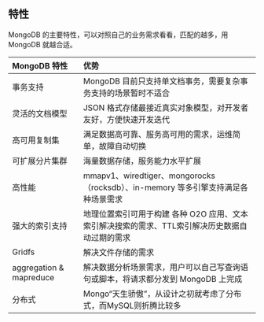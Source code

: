 ## 特性

MongoDB 的主要特性，可以对照自己的业务需求看看，匹配的越多，用 MongoDB 就越合适。

| MongoDB 特性 | 优势 |
| :--- | :--- |
| 事务支持 | MongoDB 目前只支持单文档事务，需要复杂事务支持的场景暂时不适合 |
| 灵活的文档模型 | JSON 格式存储最接近真实对象模型，对开发者友好，方便快速开发迭代 |
| 高可用复制集 | 满足数据高可靠、服务高可用的需求，运维简单，故障自动切换 |
| 可扩展分片集群 | 海量数据存储，服务能力水平扩展 |
| 高性能 | mmapv1、wiredtiger、mongorocks（rocksdb）、in-memory 等多引擎支持满足各种场景需求 |
| 强大的索引支持 | 地理位置索引可用于构建 各种 O2O 应用、文本索引解决搜索的需求、TTL索引解决历史数据自动过期的需求 |
| Gridfs | 解决文件存储的需求 |
| aggregation & mapreduce | 解决数据分析场景需求，用户可以自己写查询语句或脚本，将请求都分发到 MongoDB 上完成 |
| 分布式 | Mongo“天生骄傲”，从设计之初就考虑了分布式，而MySQL则折腾比较多 |



